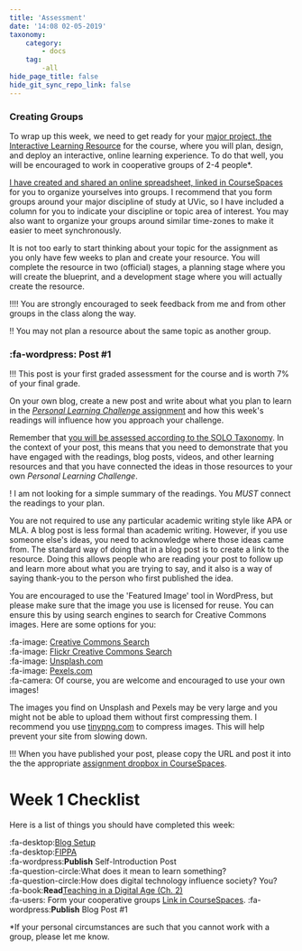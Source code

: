 ```yaml
---
title: 'Assessment'
date: '14:08 02-05-2019'
taxonomy:
    category:
        - docs
    tag:
        -all
hide_page_title: false
hide_git_sync_repo_link: false
---
```


### Creating Groups

To wrap up this week, we need to get ready for your [major project, the Interactive Learning Resource](https://edtechuvic.madland.ca/edci335/assignments) for the course, where you will plan, design, and deploy an interactive, online learning experience. To do that well, you will be encouraged to work in cooperative groups of 2-4 people*.

[I have created and shared an online spreadsheet, linked in CourseSpaces](https://coursespaces.uvic.ca) for you to organize yourselves into groups. I recommend that you form groups around your major discipline of study at UVic, so I have included a column for you to indicate your discipline or topic area of interest. You may also want to organize your groups around similar time-zones to make it easier to meet synchronously.

It is not too early to start thinking about your topic for the assignment as you only have few weeks to plan and create your resource. You will complete the resource in two (official) stages, a planning stage where you will create the blueprint, and a development stage where you will actually create the resource.

!!!! You are strongly encouraged to seek feedback from me and from other groups in the class along the way.

!! You may not plan a resource about the same topic as another group.

### :fa-wordpress: Post #1

!!! This post is your first graded assessment for the course and is worth 7% of your final grade.

On your own blog, create a new post and write about what you plan to learn in the [*Personal Learning Challenge* assignment](https://edtechuvic.ca/edci335/assignments) and how this week's readings will influence how you approach your challenge.

Remember that [you will be assessed according to the SOLO Taxonomy](https://edtechuvic.madland.ca/edci335/assignments). In the context of your post, this means that you need to demonstrate that you have engaged with the readings, blog posts, videos, and other learning resources and that you have connected the ideas in those resources to your own *Personal Learning Challenge*.

! I am not looking for a simple summary of the readings. You *MUST* connect the readings to your plan.

You are not required to use any particular academic writing style like APA or MLA. A blog post is less formal than academic writing. However, if you use someone else's ideas, you need to acknowledge where those ideas came from. The standard way of doing that in a blog post is to create a link to the resource. Doing this allows people who are reading your post to follow up and learn more about what you are trying to say, and it also is a way of saying thank-you to the person who first published the idea.

You are encouraged to use the 'Featured Image' tool in WordPress, but please make sure that the image you use is licensed for reuse. You can ensure this by using search engines to search for Creative Commons images. Here are some options for you:

:fa-image: [Creative Commons Search](https://search.creativecommons.org/)<br>
:fa-image: [Flickr Creative Commons Search](https://www.flickr.com/creativecommons)<br>
:fa-image: [Unsplash.com](https://unsplash.com)<br>
:fa-image: [Pexels.com](https://pexels.com)<br>
:fa-camera: Of course, you are welcome and encouraged to use your own images!

The images you find on Unsplash and Pexels may be very large and you might not be able to upload them without first compressing them. I recommend you use [tinypng.com](https://tinypng.com) to compress images. This will help prevent your site from slowing down.

!!! When you have published your post, please copy the URL and post it into the the appropriate [assignment dropbox in CourseSpaces](https:coursespaces.uvic.ca).

# Week 1 Checklist
Here is a list of things you should have completed this week:

:fa-desktop:[Blog Setup](http://edtechuvic.ca/edci335/wordpress)<br>
:fa-desktop:[FIPPA](https://www.oipc.bc.ca/guidance-documents/1427)<br>
:fa-wordpress:**Publish** Self-Introduction Post<br>
:fa-question-circle:What does it mean to learn something?<br>
:fa-question-circle:How does digital technology influence society? You?<br>
:fa-book:**Read**[Teaching in a Digital Age (Ch. 2)](https://opentextbc.ca/teachinginadigitalage)<br>
:fa-users: Form your cooperative groups [Link in CourseSpaces](https://coursespaces.uvic.ca).
:fa-wordpress:**Publish** Blog Post #1 <br>


\*If your personal circumstances are such that you cannot work with a group, please let me know.
